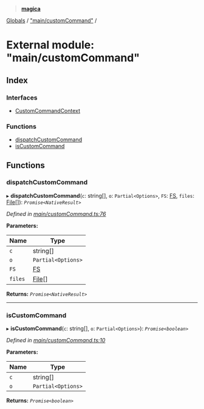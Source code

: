 > **[magica](../README.md)**

[Globals](../README.md) / ["main/customCommand"](_main_customcommand_.md) /

# External module: "main/customCommand"

## Index

### Interfaces

* [CustomCommandContext](../interfaces/_main_customcommand_.customcommandcontext.md)

### Functions

* [dispatchCustomCommand](_main_customcommand_.md#dispatchcustomcommand)
* [isCustomCommand](_main_customcommand_.md#iscustomcommand)

## Functions

###  dispatchCustomCommand

▸ **dispatchCustomCommand**(`c`: string[], `o`: `Partial<Options>`, `FS`: [FS](../interfaces/_file_emscriptenfs_.fs.md), `files`: [File](../classes/_file_file_.file.md)[]): *`Promise<NativeResult>`*

*Defined in [main/customCommand.ts:76](https://github.com/cancerberoSgx/magica/blob/cf74fdd/src/main/customCommand.ts#L76)*

**Parameters:**

Name | Type |
------ | ------ |
`c` | string[] |
`o` | `Partial<Options>` |
`FS` | [FS](../interfaces/_file_emscriptenfs_.fs.md) |
`files` | [File](../classes/_file_file_.file.md)[] |

**Returns:** *`Promise<NativeResult>`*

___

###  isCustomCommand

▸ **isCustomCommand**(`c`: string[], `o`: `Partial<Options>`): *`Promise<boolean>`*

*Defined in [main/customCommand.ts:10](https://github.com/cancerberoSgx/magica/blob/cf74fdd/src/main/customCommand.ts#L10)*

**Parameters:**

Name | Type |
------ | ------ |
`c` | string[] |
`o` | `Partial<Options>` |

**Returns:** *`Promise<boolean>`*